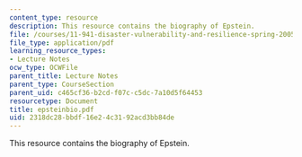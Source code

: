 ```yaml
---
content_type: resource
description: This resource contains the biography of Epstein.
file: /courses/11-941-disaster-vulnerability-and-resilience-spring-2005/2318dc28bbdf16e24c3192acd3bb84de_epsteinbio.pdf
file_type: application/pdf
learning_resource_types:
- Lecture Notes
ocw_type: OCWFile
parent_title: Lecture Notes
parent_type: CourseSection
parent_uid: c465cf36-b2cd-f07c-c5dc-7a10d5f64453
resourcetype: Document
title: epsteinbio.pdf
uid: 2318dc28-bbdf-16e2-4c31-92acd3bb84de
---
```

This resource contains the biography of Epstein.

